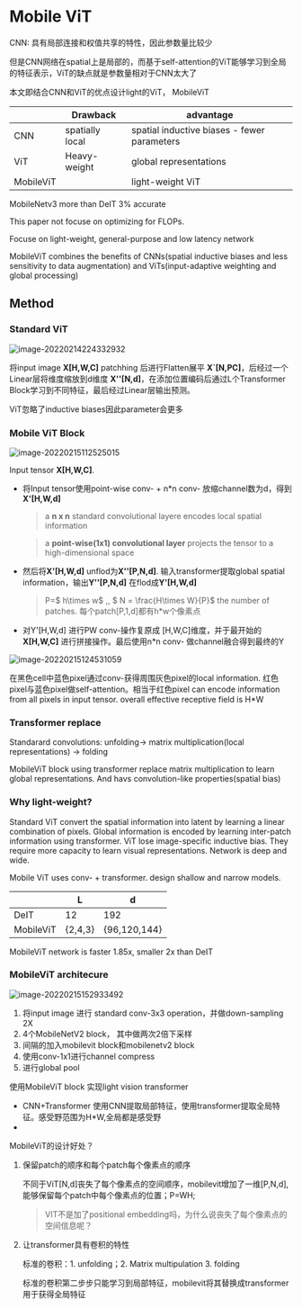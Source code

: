 # Mobile ViT

CNN: 具有局部连接和权值共享的特性，因此参数量比较少

但是CNN网络在spatial上是局部的，而基于self-attention的ViT能够学习到全局的特征表示，ViT的缺点就是参数量相对于CNN太大了

本文即结合CNN和ViT的优点设计light的ViT， MobileViT

|      |  Drawback    |  advantage    |
| ---- | ---- | ---- |
|  CNN    |  spatially local    |  spatial inductive biases - fewer parameters    |
|  ViT    | Heavy-weight     |  global representations    |
|  MobileViT    |      | light-weight ViT |

MobileNetv3 more than DeIT 3% accurate

This paper not focuse on optimizing for FLOPs. 

Focuse on light-weight, general-purpose  and low latency network



MobileViT combines the benefits of CNNs(spatial inductive biases and less sensitivity to data augmentation) and ViTs(input-adaptive weighting and global processing)

## Method

### Standard ViT

![image-20220214224332932](C:\Users\86133\AppData\Roaming\Typora\typora-user-images\image-20220214224332932.png)

将input image **X[H,W,C]** patchhing 后进行Flatten展平 **X`[N,PC]**，后经过一个Linear层将维度缩放到d维度  **X''[N,d]**，在添加位置编码后通过L个Transformer Block学习到不同特征，最后经过Linear层输出预测。

ViT忽略了inductive biases因此parameter会更多

### Mobile ViT Block

![image-20220215112525015](C:\Users\86133\AppData\Roaming\Typora\typora-user-images\image-20220215112525015.png)

Input tensor **X[H,W,C]**. 

- 将Input tensor使用point-wise conv- + n*n conv- 放缩channel数为d，得到**X'[H,W,d]**

  > a **n x n** standard convolutional layere encodes local spatial information

  > a **point-wise(1x1) convolutional layer** projects the tensor to a high-dimensional space

- 然后将**X'[H,W,d]** unflod为**X''[P,N,d]**. 输入transformer提取global spatial information，输出**Y''[P,N,d]** 在flod成**Y'[H,W,d]**

  > P=$ h\times w$ ,, $ N = \frac{H\times W}{P}$ the number of patches.  每个patch[P,1,d]都有h*w个像素点

- 对Y'[H,W,d] 进行PW conv-操作复原成 [H,W,C]维度，并于最开始的**X[H,W,C]** 进行拼接操作。最后使用n*n conv- 做channel融合得到最终的Y

![image-20220215124531059](C:\Users\86133\AppData\Roaming\Typora\typora-user-images\image-20220215124531059.png)

在黑色cell中蓝色pixel通过conv-获得周围灰色pixel的local information. 红色pixel与蓝色pixel做self-attention。相当于红色pixel can encode information from all pixels in input tensor. overall effective receptive field is H*W

### Transformer replace 

Standarard convolutions: unfolding-> matrix multiplication(local representations) -> folding

MobileViT block using transformer replace matrix multiplication to learn global representations.  And havs convolution-like properties(spatial bias)



### Why light-weight?

Standard ViT convert the spatial information into latent by learning a linear combination of pixels. Global information is encoded by learning inter-patch information using transformer. ViT lose image-specific inductive bias. They require more capacity to learn visual representations. Network is deep and wide.

Mobile ViT uses conv- + transformer. design shallow and narrow models.

|      |   L   |   d   |
| ---- | ---- | ---- |
|  DeIT    | 12 | 192 |
|  MobileViT    | {2,4,3} | {96,120,144} |

MobileViT network is faster 1.85x, smaller 2x than DeIT



### MobileViT  architecure

![image-20220215152933492](C:\Users\86133\AppData\Roaming\Typora\typora-user-images\image-20220215152933492.png)

1. 将input image 进行 standard conv-3x3 operation，并做down-sampling 2X
2. 4个MobileNetV2 block， 其中做两次2倍下采样
3. 间隔的加入mobilevit block和mobilenetv2 block
4. 使用conv-1x1进行channel compress
5. 进行global pool



使用MobileViT block 实现light vision transformer

- CNN+Transformer 使用CNN提取局部特征，使用transformer提取全局特征。感受野范围为H*W,全局都是感受野
- 

MobileViT的设计好处？

1. 保留patch的顺序和每个patch每个像素点的顺序

   不同于ViT[N,d]丧失了每个像素点的空间顺序，mobilevit增加了一维[P,N,d],能够保留每个patch中每个像素点的位置；P=WH;

   > VIT不是加了positional embedding吗，为什么说丧失了每个像素点的空间信息呢？

3. 让transformer具有卷积的特性

   标准的卷积：1. unfolding；2. Matrix multipulation 3. folding
   
   标准的卷积第二步步只能学习到局部特征，mobilevit将其替换成transformer用于获得全局特征